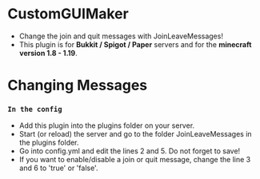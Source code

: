 # CustomGUIMaker

* Change the join and quit messages with JoinLeaveMessages!
* This plugin is for **Bukkit / Spigot / Paper** servers and for the **minecraft version 1.8 - 1.19**.

# Changing Messages

### ``In the config``
* Add this plugin into the plugins folder on your server.
* Start (or reload) the server and go to the folder JoinLeaveMessages in the plugins folder.
* Go into config.yml and edit the lines 2 and 5. Do not forget to save!
* If you want to enable/disable a join or quit message, change the line 3 and 6 to 'true' or 'false'.